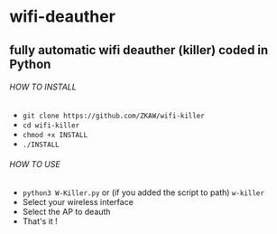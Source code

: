 # wifi-deauther
## fully automatic wifi deauther (killer) coded in Python

###### HOW TO INSTALL

- `git clone https://github.com/ZKAW/wifi-killer`
- `cd wifi-killer`
- `chmod +x INSTALL`
- `./INSTALL`

###### HOW TO USE

- `python3 W-Killer.py` or (if you added the script to path) `w-killer`
- Select your wireless interface
- Select the AP to deauth
- That's it !
